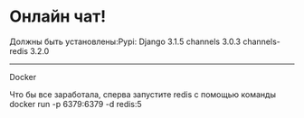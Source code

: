 # Онлайн чат!
Должны быть установлены:Pypi:
Django           3.1.5
channels         3.0.3
channels-redis   3.2.0
______________________
Docker

Что бы все заработала, сперва запустите redis с помощью команды docker run -p 6379:6379 -d redis:5 
